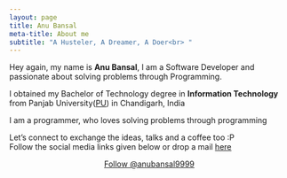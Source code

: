 ```yaml
---
layout: page
title: Anu Bansal
meta-title: About me
subtitle: "A Husteler, A Dreamer, A Doer<br> "
---
```


<div id="aboutme-section">

<p class="about-text">
<span class="fa fa-briefcase about-icon"></span>
  Hey again, my name is <strong>Anu Bansal</strong>, I am a Software Developer and passionate about solving problems through Programming.
</p>

<p class="about-text">
<span class="fa fa-graduation-cap about-icon"></span>
I obtained my Bachelor of Technology degree in <strong>Information Technology </strong>from Panjab University(<a target="_blank" href="http://puchd.ac.in/">PU</a>) in Chandigarh, India
</p>

<p class="about-text">
<span class="fa fa-code about-icon"></span>
</p>

<p class="about-text">
<span class="fa fa-heart about-icon"></span>
I am a programmer, who loves solving problems through programming
</p>

<p class="about-text">
<span class="fa fa-envelope about-icon"></span>
Let’s connect to exchange the ideas, talks and a coffee too :P</br>
Follow the social media links given below or drop a mail <a target="_blank" href="mailto:anubansal9999@gmail.com">here</a>
</p>


<center>
	<a href="https://twitter.com/anubansal9999" class="twitter-follow-button" data-size="large" data-show-count="false">Follow @anubansal9999</a>
	<script async src="//platform.twitter.com/widgets.js" charset="utf-8"></script>
</center>
<br>
